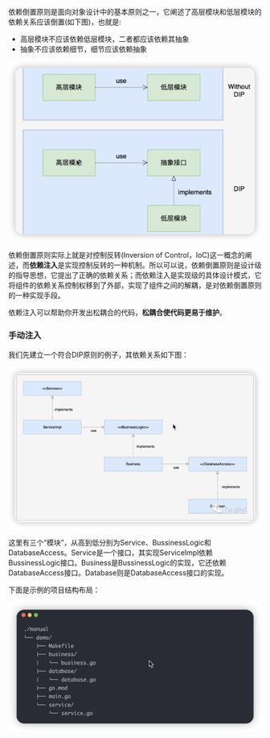 依赖倒置原则是面向对象设计中的基本原则之一，它阐述了高层模块和低层模块的依赖关系应该倒置(如下图)，也就是:

- 高层模块不应该依赖低层模块，二者都应该依赖其抽象
- 抽象不应该依赖细节，细节应该依赖抽象
<div align="left"><img alt="img.png" src="image/img.png"/></div>

依赖倒置原则实际上就是对控制反转(Inversion of Control，IoC)这一概念的阐述，而**依赖注入**是实现控制反转的一种机制。所以可以说，依赖倒置原则是设计级的指导思想，它提出了正确的依赖关系；而依赖注入是实现级的具体设计模式，它将组件的依赖关系控制权移到了外部，实现了组件之间的解耦，是对依赖倒置原则的一种实现手段。

依赖注入可以帮助你开发出松耦合的代码，**松耦合使代码更易于维护**。

### 手动注入
我们先建立一个符合DIP原则的例子，其依赖关系如下图：
<div align="left"><img alt="img_1.png" src="image/img_1.png"/></div>

这里有三个“模块”，从高到低分别为Service、BussinessLogic和DatabaseAccess。Service是一个接口，其实现ServiceImpl依赖BussinessLogic接口。Business是BussinessLogic的实现，它还依赖DatabaseAccess接口。Database则是DatabaseAccess接口的实现。

下面是示例的项目结构布局：
<div align="left"><img alt="img_2.png" src="image/img_2.png"/></div>